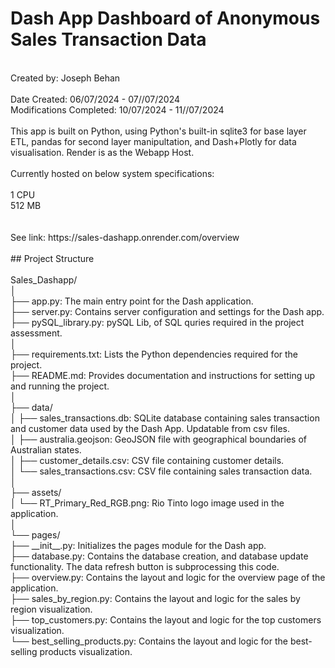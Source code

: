 # Dash App Dashboard of Anonymous Sales Transaction Data
<br />
Created by: Joseph Behan<br />
<br />
Date Created: 06/07/2024 - 07//07/2024<br />
Modifications Completed: 10/07/2024 - 11//07/2024<br />

<br />
This app is built on Python, using Python's built-in sqlite3 for base layer ETL, pandas for second layer manipultation, and Dash+Plotly for data visualisation. Render is as the Webapp Host.<br />
<br />
Currently hosted on below system specifications: <br />
<br />
1 CPU <br />
512 MB <br />
<br />
<br />
See link:
https://sales-dashapp.onrender.com/overview
<br />
<br />
##  Project Structure <br />
<br />
Sales_Dashapp/ <br />
│<br />
├── app.py: The main entry point for the Dash application.<br />
├── server.py: Contains server configuration and settings for the Dash app.<br />
├── pySQL_library.py: pySQL Lib, of SQL quries required in the project assessment.<br />
│<br />
├── requirements.txt: Lists the Python dependencies required for the project.<br />
├── README.md: Provides documentation and instructions for setting up and running the project.<br />
│<br />
├── data/<br />
│   ├── sales_transactions.db: SQLite database containing sales transaction and customer data used by the Dash App. Updatable from csv files.<br />
│   ├── australia.geojson: GeoJSON file with geographical boundaries of Australian states.<br />
│   ├── customer_details.csv: CSV file containing customer details. <br />
│   └── sales_transactions.csv: CSV file containing sales transaction data.<br />
│<br />
├── assets/<br />
│   └── RT_Primary_Red_RGB.png: Rio Tinto logo image used in the application.<br />
│<br />
└── pages/<br />
    ├── __init__.py: Initializes the pages module for the Dash app.<br />
    ├── database.py: Contains the database creation, and database update functionality. The data refresh button is subprocessing this code.<br />
    ├── overview.py: Contains the layout and logic for the overview page of the application. <br />
    ├── sales_by_region.py: Contains the layout and logic for the sales by region visualization.<br />
    ├── top_customers.py: Contains the layout and logic for the top customers visualization.<br />
    └── best_selling_products.py: Contains the layout and logic for the best-selling products visualization.<br />

